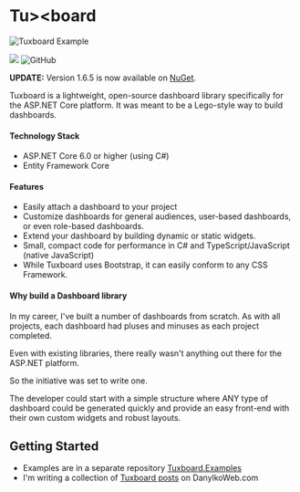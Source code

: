 # Tu><board 

![Tuxboard Example](images/TuxboardExample.png)

<p>
  <img src="https://jdanylko.vsrm.visualstudio.com/_apis/public/Release/badge/624b04d9-c444-4cb9-bd43-23d11c8291b0/1/2" />
  <img alt="GitHub" src="https://img.shields.io/github/license/jdanylko/Tuxboard">
</p>

**UPDATE:** Version 1.6.5 is now available on <a href="https://www.nuget.org/packages/Tuxboard.Core/" title="Go to Tuxboard.Core on NuGet.org">NuGet</a>.

Tuxboard is a lightweight, open-source dashboard library specifically for the ASP.NET Core platform. It was meant to be
a Lego-style way to build dashboards.

#### Technology Stack

  - ASP.NET Core 6.0 or higher (using C#)
  - Entity Framework Core
  
#### Features

 * Easily attach a dashboard to your project
 * Customize dashboards for general audiences, user-based dashboards, or even role-based dashboards.
 * Extend your dashboard by building dynamic or static widgets.
 * Small, compact code for performance in C# and TypeScript/JavaScript (native JavaScript)
 * While Tuxboard uses Bootstrap, it can easily conform to any CSS Framework.

#### Why build a Dashboard library
In my career, I've built a number of dashboards from scratch. 
As with all projects, each dashboard had pluses and minuses as each project completed.

Even with existing libraries, there really wasn't anything out there for the ASP.NET platform.

So the initiative was set to write one.

The developer could start with a simple structure where
ANY type of dashboard could be generated quickly and 
provide an easy front-end with
their own custom widgets and robust layouts.

## Getting Started

 * Examples are in a separate repository [Tuxboard.Examples](https://github.com/jdanylko/Tuxboard.Examples)
 * I'm writing a collection of [Tuxboard posts](https://www.danylkoweb.com/Tuxboard/) on DanylkoWeb.com

